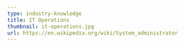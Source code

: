```yaml
---
type: industry-knowledge
title: IT Operations
thumbnail: it-operations.jpg
url: https://en.wikipedia.org/wiki/System_administrator
---
```

